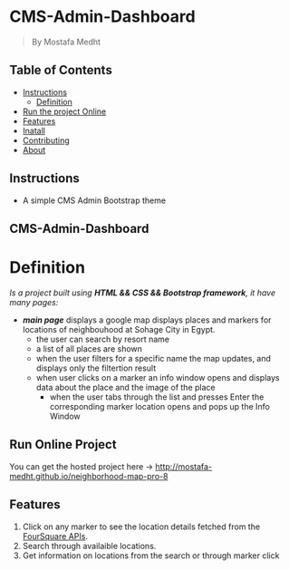# CMS-Admin-Dashboard
> By Mostafa Medht


## Table of Contents

* [Instructions](#instructions)
    * [Definition](#Definition)
* [Run the project Online](#Run)
* [Features](#Features)
* [Inatall](#Run)
* [Contributing](#contributing)
* [About](#About)

## Instructions
 * A simple CMS Admin Bootstrap theme
##  CMS-Admin-Dashboard
# Definition
_Is a project built using **HTML && CSS && Bootstrap framework**, it have many pages:_
* _**main page**_ displays a google map displays places and markers for locations
       of neighbouhood at Sohage City in Egypt.
  * the user can search by resort name
  * a list of all places are shown
  * when the user filters for a specific name the map updates, and displays only the filtertion result
  * when user clicks on a marker an info window opens and displays data about the
  place and the image of the place
    * when the user tabs through the list and presses Enter the corresponding marker location opens and pops up the Info Window

## Run Online Project

You can get the hosted project here -> http://mostafa-medht.github.io/neighborhood-map-pro-8

## Features

1. Click on any marker to see the location details fetched from the [FourSquare APIs](https://developer.foursquare.com/).
2. Search through availaible locations.
3. Get information on locations from the search or through marker click
